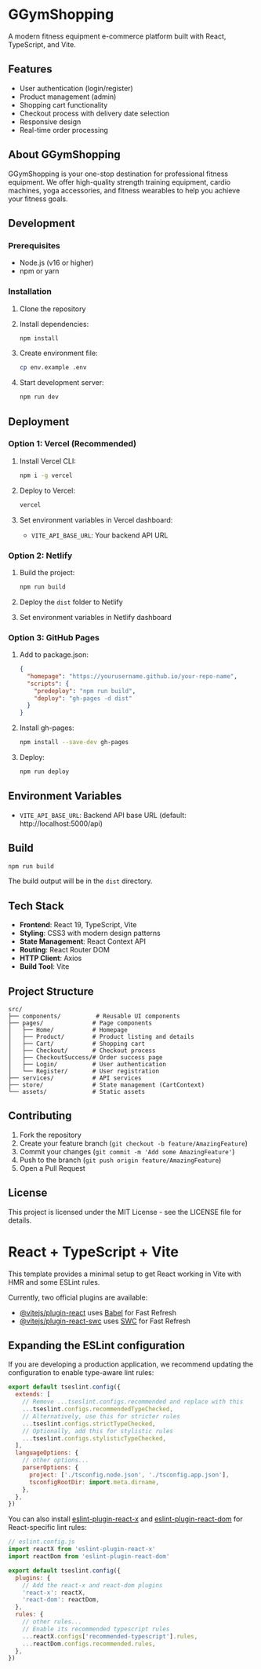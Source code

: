 # GGymShopping

A modern fitness equipment e-commerce platform built with React, TypeScript, and Vite.

## Features

- User authentication (login/register)
- Product management (admin)
- Shopping cart functionality
- Checkout process with delivery date selection
- Responsive design
- Real-time order processing

## About GGymShopping

GGymShopping is your one-stop destination for professional fitness equipment. We offer high-quality strength training equipment, cardio machines, yoga accessories, and fitness wearables to help you achieve your fitness goals.

## Development

### Prerequisites

- Node.js (v16 or higher)
- npm or yarn

### Installation

1. Clone the repository
2. Install dependencies:
   ```bash
   npm install
   ```

3. Create environment file:
   ```bash
   cp env.example .env
   ```

4. Start development server:
   ```bash
   npm run dev
   ```

## Deployment

### Option 1: Vercel (Recommended)

1. Install Vercel CLI:
   ```bash
   npm i -g vercel
   ```

2. Deploy to Vercel:
   ```bash
   vercel
   ```

3. Set environment variables in Vercel dashboard:
   - `VITE_API_BASE_URL`: Your backend API URL

### Option 2: Netlify

1. Build the project:
   ```bash
   npm run build
   ```

2. Deploy the `dist` folder to Netlify

3. Set environment variables in Netlify dashboard

### Option 3: GitHub Pages

1. Add to package.json:
   ```json
   {
     "homepage": "https://yourusername.github.io/your-repo-name",
     "scripts": {
       "predeploy": "npm run build",
       "deploy": "gh-pages -d dist"
     }
   }
   ```

2. Install gh-pages:
   ```bash
   npm install --save-dev gh-pages
   ```

3. Deploy:
   ```bash
   npm run deploy
   ```

## Environment Variables

- `VITE_API_BASE_URL`: Backend API base URL (default: http://localhost:5000/api)

## Build

```bash
npm run build
```

The build output will be in the `dist` directory.

## Tech Stack

- **Frontend**: React 19, TypeScript, Vite
- **Styling**: CSS3 with modern design patterns
- **State Management**: React Context API
- **Routing**: React Router DOM
- **HTTP Client**: Axios
- **Build Tool**: Vite

## Project Structure

```
src/
├── components/          # Reusable UI components
├── pages/              # Page components
│   ├── Home/           # Homepage
│   ├── Product/        # Product listing and details
│   ├── Cart/           # Shopping cart
│   ├── Checkout/       # Checkout process
│   ├── CheckoutSuccess/# Order success page
│   ├── Login/          # User authentication
│   └── Register/       # User registration
├── services/           # API services
├── store/              # State management (CartContext)
└── assets/             # Static assets
```

## Contributing

1. Fork the repository
2. Create your feature branch (`git checkout -b feature/AmazingFeature`)
3. Commit your changes (`git commit -m 'Add some AmazingFeature'`)
4. Push to the branch (`git push origin feature/AmazingFeature`)
5. Open a Pull Request

## License

This project is licensed under the MIT License - see the LICENSE file for details.

# React + TypeScript + Vite

This template provides a minimal setup to get React working in Vite with HMR and some ESLint rules.

Currently, two official plugins are available:

- [@vitejs/plugin-react](https://github.com/vitejs/vite-plugin-react/blob/main/packages/plugin-react) uses [Babel](https://babeljs.io/) for Fast Refresh
- [@vitejs/plugin-react-swc](https://github.com/vitejs/vite-plugin-react/blob/main/packages/plugin-react-swc) uses [SWC](https://swc.rs/) for Fast Refresh

## Expanding the ESLint configuration

If you are developing a production application, we recommend updating the configuration to enable type-aware lint rules:

```js
export default tseslint.config({
  extends: [
    // Remove ...tseslint.configs.recommended and replace with this
    ...tseslint.configs.recommendedTypeChecked,
    // Alternatively, use this for stricter rules
    ...tseslint.configs.strictTypeChecked,
    // Optionally, add this for stylistic rules
    ...tseslint.configs.stylisticTypeChecked,
  ],
  languageOptions: {
    // other options...
    parserOptions: {
      project: ['./tsconfig.node.json', './tsconfig.app.json'],
      tsconfigRootDir: import.meta.dirname,
    },
  },
})
```

You can also install [eslint-plugin-react-x](https://github.com/Rel1cx/eslint-react/tree/main/packages/plugins/eslint-plugin-react-x) and [eslint-plugin-react-dom](https://github.com/Rel1cx/eslint-react/tree/main/packages/plugins/eslint-plugin-react-dom) for React-specific lint rules:

```js
// eslint.config.js
import reactX from 'eslint-plugin-react-x'
import reactDom from 'eslint-plugin-react-dom'

export default tseslint.config({
  plugins: {
    // Add the react-x and react-dom plugins
    'react-x': reactX,
    'react-dom': reactDom,
  },
  rules: {
    // other rules...
    // Enable its recommended typescript rules
    ...reactX.configs['recommended-typescript'].rules,
    ...reactDom.configs.recommended.rules,
  },
})
```
